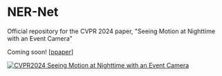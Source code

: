 # NER-Net
Official repository for the CVPR 2024 paper, "Seeing Motion at Nighttime with an Event Camera”

Coming soon!
[[ppaper](https://arxiv.org/abs/2404.11884)]

[![CVPR2024 Seeing Motion at Nighttime with an Event Camera](https://i.ytimg.com/vi/zpfTLCF1Kw4/maxresdefault.jpg)](https://youtu.be/zpfTLCF1Kw4 "CVPR2024 Seeing Motion at Nighttime with an Event Camera")

